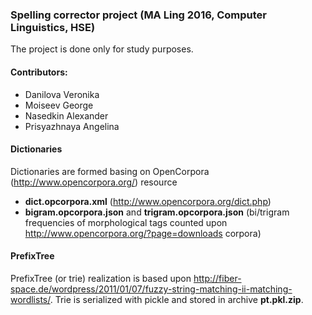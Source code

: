 ### Spelling corrector project (MA Ling 2016, Computer Linguistics, HSE) ###
The project is done only for study purposes. 

#### Contributors: ####
* Danilova Veronika
* Moiseev George
* Nasedkin Alexander
* Prisyazhnaya Angelina

#### Dictionaries ####
Dictionaries are formed basing on OpenCorpora (http://www.opencorpora.org/) resource
* __dict.opcorpora.xml__ (http://www.opencorpora.org/dict.php)
* __bigram.opcorpora.json__ and __trigram.opcorpora.json__ (bi/trigram frequencies of morphological tags counted upon http://www.opencorpora.org/?page=downloads corpora)

#### PrefixTree ####
PrefixTree (or trie) realization is based upon http://fiber-space.de/wordpress/2011/01/07/fuzzy-string-matching-ii-matching-wordlists/. Trie is serialized with pickle and stored in archive __pt.pkl.zip__.
